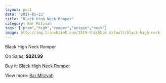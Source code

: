 ```yaml
---
layout: post
date: '2017-05-23'
title: "Black High Neck Romper"
category: Bar Mitzvah
tags: ["prom","high","romper","unique","neck"]
image: http://img.transblink.com/1519-thickbox_default/black-high-neck-romper.jpg
---
```

Black High Neck Romper

On Sales: **$221.99**
<a href="https://www.transblink.com/en/bar-mitzvah/469-black-high-neck-romper.html"><amp-img layout="responsive" width="600" height="600" src="//img.transblink.com/1519-thickbox_default/black-high-neck-romper.jpg" alt="Black High Neck Romper 0" /></a>
<a href="https://www.transblink.com/en/bar-mitzvah/469-black-high-neck-romper.html"><amp-img layout="responsive" width="600" height="600" src="//img.transblink.com/1520-thickbox_default/black-high-neck-romper.jpg" alt="Black High Neck Romper 1" /></a>

Buy it: [Black High Neck Romper](https://www.transblink.com/en/bar-mitzvah/469-black-high-neck-romper.html "Black High Neck Romper")

View more: [Bar Mitzvah](https://www.transblink.com/en/2-bar-mitzvah "Bar Mitzvah")